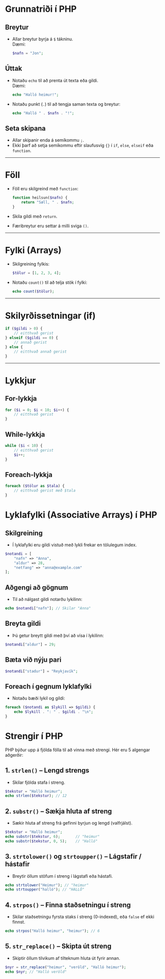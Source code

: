 # Grunnatriði í PHP

## Breytur
- Allar breytur byrja á `$` tákninu.  
  Dæmi:
  ```php
  $nafn = "Jon";
  ```

## Úttak
- Notaðu `echo` til að prenta út texta eða gildi.  
  Dæmi:
  ```php
  echo "Halló heimur!";
  ```

- Notaðu punkt (`.`) til að tengja saman texta og breytur:
  ```php
  echo "Halló " . $nafn . "!";
  ```

## Seta skipana
- Allar skipanir enda á semíkommu `;`.
- Ekki þarf að setja semíkommu eftir slaufusvig `{}` í `if`, `else`, `elseif` eða `function`.

---

# Föll

- Föll eru skilgreind með `function`:
  ```php
  function heilsun($nafn) {
      return "Sæll, " . $nafn;
  }
  ```

- Skila gildi með `return`.
- Færibreytur eru settar á milli sviga `()`.

---

# Fylki (Arrays)

- Skilgreining fylkis:
  ```php
  $tölur = [1, 2, 3, 4];
  ```

- Notaðu `count()` til að telja stök í fylki:
  ```php
  echo count($tölur);
  ```

---

# Skilyrðissetningar (if)

```php
if ($gildi > 0) {
    // eitthvað gerist
} elseif ($gildi == 0) {
    // annað gerist
} else {
    // eitthvað annað gerist
}
```

---

# Lykkjur

## For-lykkja
```php
for ($i = 0; $i < 10; $i++) {
    // eitthvað gerist
}
```

## While-lykkja
```php
while ($i < 10) {
    // eitthvað gerist
    $i++;
}
```

## Foreach-lykkja
```php
foreach ($tölur as $tala) {
    // eitthvað gerist með $tala
}
```

# Lyklafylki (Associative Arrays) í PHP

## Skilgreining
- Í lyklafylki eru gildi vistuð með lykli frekar en tölulegum index.
```php
$notandi = [
    "nafn" => "Anna",
    "aldur" => 28,
    "netfang" => "anna@example.com"
];
```

## Aðgengi að gögnum
- Til að nálgast gildi notarðu lykilinn:
```php
echo $notandi["nafn"]; // Skilar "Anna"
```

## Breyta gildi
- Þú getur breytt gildi með því að vísa í lykilinn:
```php
$notandi["aldur"] = 29;
```

## Bæta við nýju pari
```php
$notandi["stadur"] = "Reykjavík";
```

## Foreach í gegnum lyklafylki
- Notaðu bæði lykil og gildi:
```php
foreach ($notandi as $lykill => $gildi) {
    echo $lykill . ": " . $gildi . "\n";
}
```

# Strengir í PHP

PHP býður upp á fjölda fölla til að vinna með strengi. Hér eru 5 algengar aðgerðir:

## 1. `strlen()` – Lengd strengs
- Skilar fjölda stafa í streng.
```php
$tekstur = "Halló heimur";
echo strlen($tekstur); // 12
```

## 2. `substr()` – Sækja hluta af streng
- Sækir hluta af streng frá gefinni byrjun og lengd (valfrjálst).
```php
$tekstur = "Halló heimur";
echo substr($tekstur, 6);       // "heimur"
echo substr($tekstur, 0, 5);    // "Halló"
```

## 3. `strtolower()` og `strtoupper()` – Lágstafir / hástafir
- Breytir öllum stöfum í streng í lágstafi eða hástafi.
```php
echo strtolower("Heimur"); // "heimur"
echo strtoupper("halló"); // "HALLÓ"
```

## 4. `strpos()` – Finna staðsetningu í streng
- Skilar staðsetningu fyrsta staks í streng (0-indexed), eða `false` ef ekki finnst.
```php
echo strpos("Halló heimur", "heimur"); // 6
```

## 5. `str_replace()` – Skipta út streng
- Skiptir öllum tilvikum af tilteknum hluta út fyrir annan.
```php
$nyr = str_replace("heimur", "veröld", "Halló heimur");
echo $nyr; // "Halló veröld"
```